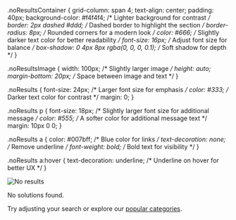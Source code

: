 .noResultsContainer {
  grid-column: span 4;
  text-align: center;
  padding: 40px;
  background-color: #f4f4f4; /* Lighter background for contrast */
  border: 2px dashed #ddd; /* Dashed border to highlight the section */
  border-radius: 8px; /* Rounded corners for a modern look */
  color: #666; /* Slightly darker text color for better readability */
  font-size: 16px; /* Adjust font size for balance */
  box-shadow: 0 4px 8px rgba(0, 0, 0, 0.1); /* Soft shadow for depth */
}

.noResultsImage {
  width: 100px; /* Slightly larger image */
  height: auto;
  margin-bottom: 20px; /* Space between image and text */
}

.noResults {
  font-size: 24px; /* Larger font size for emphasis */
  color: #333; /* Darker text color for contrast */
  margin: 0;
}

.noResults p {
  font-size: 18px; /* Slightly larger font size for additional message */
  color: #555; /* A softer color for additional message text */
  margin: 10px 0 0;
}

.noResults a {
  color: #007bff; /* Blue color for links */
  text-decoration: none; /* Remove underline */
  font-weight: bold; /* Bold text for visibility */
}

.noResults a:hover {
  text-decoration: underline; /* Underline on hover for better UX */
}




<div className={styles.noResultsContainer}>
  <img src={NoResultsImage} alt="No results" className={styles.noResultsImage} />
  <p className={styles.noResults}>No solutions found.</p>
  <p>Try adjusting your search or explore our <a href="/popular-categories">popular categories</a>.</p>
</div>
